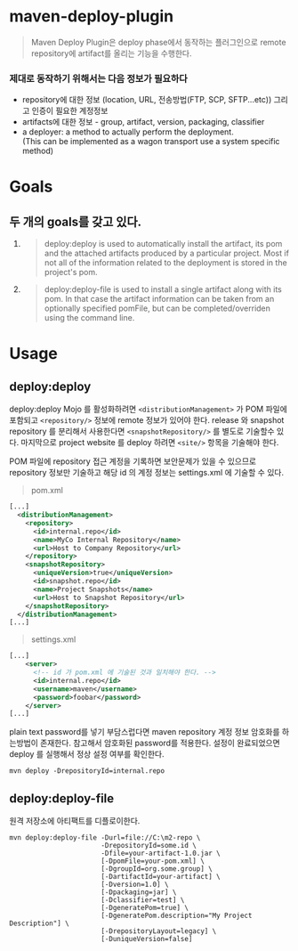 # maven-deploy-plugin

>Maven Deploy Plugin은 deploy phase에서 동작하는 플러그인으로 remote repository에 artifact를 올리는 기능을 수행한다.

### 제대로 동작하기 위해서는 다음 정보가 필요하다
- repository에 대한 정보 (location, URL, 전송방법(FTP, SCP, SFTP...etc)) 그리고 인증이 필요한 계정정보
- artifacts에 대한 정보 - group, artifact, version, packaging, classifier
- a deployer: a method to actually perform the deployment.<br/>
(This can be implemented as a wagon transport use a system specific method)


# Goals
## 두 개의 goals를 갖고 있다.
1. >deploy:deploy is used to automatically install the artifact, its pom and the attached artifacts produced by a particular project. Most if not all of the information related to the deployment is stored in the project's pom.
2. >deploy:deploy-file is used to install a single artifact along with its pom. In that case the artifact information can be taken from an optionally specified pomFile, but can be completed/overriden using the command line.

# Usage
## deploy:deploy
deploy:deploy Mojo 를 활성화하려면 `<distributionManagement>` 가 POM 파일에 포함되고 `<repository/>` 정보에 remote 정보가 있어야 한다. release 와 snapshot repository 를 분리해서 사용한다면 `<snapshotRepository/>` 를 별도로 기술할수 있다. 마지막으로 project website 를 deploy 하려면 `<site/>` 항목을 기술해야 한다.

POM 파일에 repository 접근 계정을 기록하면 보안문제가 있을 수 있으므로 repository 정보만 기술하고 해당 id 의 계정 정보는 settings.xml 에 기술할 수 있다.

>pom.xml
```xml
[...]
  <distributionManagement>   
    <repository>
      <id>internal.repo</id>
      <name>MyCo Internal Repository</name>
      <url>Host to Company Repository</url>
    </repository>
    <snapshotRepository>
      <uniqueVersion>true</uniqueVersion>
      <id>snapshot.repo</id>
      <name>Project Snapshots</name>
      <url>Host to Snapshot Repository</url>
    </snapshotRepository>
  </distributionManagement>
[...]
```

>settings.xml
```xml
[...]
    <server>
      <!-- id 가 pom.xml 에 기술된 것과 일치해야 한다. -->
      <id>internal.repo</id>
      <username>maven</username>
      <password>foobar</password>
    </server>
[...]
```

plain text password를 넣기 부담스럽다면 maven repository 계정 정보 암호화를 하는방법이 존재한다. 참고해서 암호화된 password를 적용한다. 설정이 완료되었으면 deploy 를 실행해서 정상 설정 여부를 확인한다.

```code
mvn deploy -DrepositoryId=internal.repo
```

## deploy:deploy-file
원격 저장소에 아티팩트를 디플로이한다. 
```code
mvn deploy:deploy-file -Durl=file://C:\m2-repo \
                       -DrepositoryId=some.id \
                       -Dfile=your-artifact-1.0.jar \
                       [-DpomFile=your-pom.xml] \
                       [-DgroupId=org.some.group] \
                       [-DartifactId=your-artifact] \
                       [-Dversion=1.0] \
                       [-Dpackaging=jar] \
                       [-Dclassifier=test] \
                       [-DgeneratePom=true] \
                       [-DgeneratePom.description="My Project Description"] \
                       [-DrepositoryLayout=legacy] \
                       [-DuniqueVersion=false]
```

